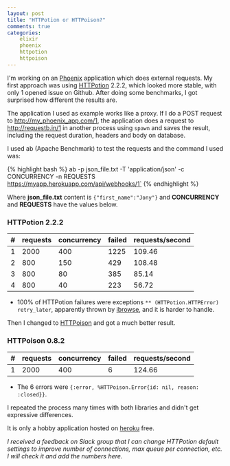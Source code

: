 ```yaml
---
layout: post
title: "HTTPotion or HTTPoison?"
comments: true
categories:
    elixir
    phoenix
    httpotion
    httpoison
---
```


I'm working on an [Phoenix][phoenix] application which does external requests. My first
approach was using [HTTPotion][httpotion] 2.2.2, which looked more stable, with only 1 opened
issue on Github. After doing some benchmarks, I got surprised how different the
results are.

The application I used as example works like a proxy. If I do a POST request to
http://my_phoenix_app.com/1, the application does a request to
http://requestb.in/1 in another process using `spawn` and saves the result,
including the request duration, headers and body on database.

I used ab (Apache Benchmark) to test the requests and the command I used was:

{% highlight bash %}
ab -p json_file.txt -T 'application/json' -c CONCURRENCY -n REQUESTS https://myapp.herokuapp.com/api/webhooks/1`
{% endhighlight %}

Where **json_file.txt** content is `{"first_name":"Jony"}` and **CONCURRENCY**
and **REQUESTS** have the values below.

### HTTPotion 2.2.2

| # | requests | concurrency | failed | requests/second |
|---|---|---|---|---|
| 1 | 2000     | 400         | 1225   | 109.46          |
| 2 | 800      | 150         | 429    | 108.48          |
| 3 | 800      | 80          | 385    | 85.14           |
| 4 | 800      | 40          | 223    | 56.72           |

* 100% of HTTPotion failures were exceptions `** (HTTPotion.HTTPError) retry_later`,
apparently thrown by [ibrowse][ibrowse], and it is harder to handle.


Then I changed to [HTTPoison][httpoison] and got a much better result.

### HTTPoison 0.8.2

| # | requests | concurrency | failed | requests/second |
|---|---|---|---|---|
| 1 | 2000     | 400         | 6      | 124.66          |

* The 6 errors were `{:error, %HTTPoison.Error{id: nil, reason: :closed}}`.

I repeated the process many times with both libraries and didn't get expressive
differences.

It is only a hobby application hosted on [heroku][heroku] free.

*I received a feedback on Slack group that I can change HTTPotion default
settings to improve number of connections, max queue per connection, etc.
I will check it and add the numbers here.*

[heroku]: https://www.heroku.com
[httpoison]: https://github.com/edgurgel/httpoison
[httpotion]: https://github.com/myfreeweb/httpotion
[ibrowse]: https://github.com/myfreeweb/httpotion
[phoenix]: http://www.phoenixframework.org
